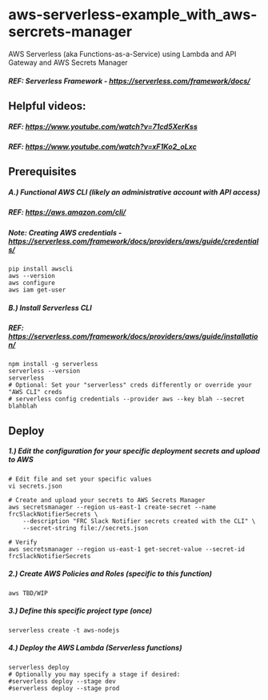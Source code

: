 # aws-serverless-example_with_aws-sercrets-manager
AWS Serverless (aka Functions-as-a-Service) using Lambda and API Gateway and AWS Secrets Manager

##### REF: Serverless Framework -  https://serverless.com/framework/docs/

## Helpful videos:
##### REF: https://www.youtube.com/watch?v=71cd5XerKss
##### REF: https://www.youtube.com/watch?v=xF1Ko2_oLxc

## Prerequisites

##### A.) Functional AWS CLI (likely an administrative account with API access)
##### REF: https://aws.amazon.com/cli/
##### Note: Creating AWS credentials - https://serverless.com/framework/docs/providers/aws/guide/credentials/
```
pip install awscli
aws --version
aws configure
aws iam get-user
```

##### B.) Install Serverless CLI
##### REF: https://serverless.com/framework/docs/providers/aws/guide/installation/
```
npm install -g serverless
serverless --version
serverless
# Optional: Set your "serverless" creds differently or override your "AWS CLI" creds
# serverless config credentials --provider aws --key blah --secret blahblah
```


## Deploy

##### 1.) Edit the configuration for your specific deployment secrets and upload to AWS
```
# Edit file and set your specific values
vi secrets.json

# Create and upload your secrets to AWS Secrets Manager
aws secretsmanager --region us-east-1 create-secret --name frcSlackNotifierSecrets \
    --description "FRC Slack Notifier secrets created with the CLI" \
    --secret-string file://secrets.json

# Verify
aws secretsmanager --region us-east-1 get-secret-value --secret-id frcSlackNotifierSecrets
```

##### 2.) Create AWS Policies and Roles (specific to this function)
```
aws TBD/WIP
```

##### 3.) Define this specific project type (once)
```
serverless create -t aws-nodejs
```

##### 4.) Deploy the AWS Lambda (Serverless functions)
```
serverless deploy
# Optionally you may specify a stage if desired:
#serverless deploy --stage dev
#serverless deploy --stage prod
```
